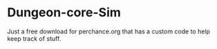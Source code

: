 # Dungeon-core-Sim
Just a free download for perchance.org that has a custom code to help keep track of stuff.
